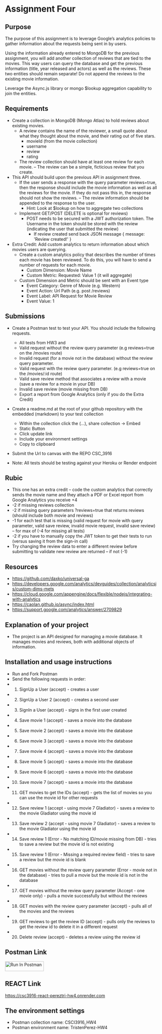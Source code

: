 # Assignment Four
## Purpose
The purpose of this assignment is to leverage Google’s analytics policies to gather information about the requests being sent in by users.

Using the information already entered to MongoDB for the previous assignment, you will add another collection of reviews that are tied to the movies. This way users can query the database and get the previous information (title, year released and actors) as well as the reviews. These two entities should remain separate! Do not append the reviews to the existing movie information.  

Leverage the Async.js library or mongo $lookup aggregation capability to join the entities.


## Requirements
- Create a collection in MongoDB (Mongo Atlas) to hold reviews about existing movies.
    - A review contains the name of the reviewer, a small quote about what they thought about the movie, and their rating out of five stars.
        - movieId (from the movie collection)
        - username
        - review
        - rating
    - The review collection should have at least one review for each movie. – The review can be a simple, ficticious review that you create.
- This API should build upon the previous API in assignment three.
    - If the user sends a response with the query parameter reviews=true, then the response should include the movie information as well as all the reviews for the movie. If they do not pass this in, the response should not show the reviews. – The review information should be appended to the response to the user.
        - Hint: Look at $lookup on how to aggregate two collections
    - Implement GET/POST (DELETE is optional for reviews)
        - POST needs to be secured with a JWT authorization token.  The Username in the token should be stored with the review (indicating the user that submitted the review)
            - If review created send back JSON message { message: 'Review created!' } 
- Extra Credit:  Add custom analytics to return information about which movies users are querying.
    - Create a custom analytics policy that describes the number of times each movie has been reviewed. To do this, you will have to send a number of requests for each movie.
        - Custom Dimension: Movie Name
        - Custom Metric: Requested:  Value 1 (it will aggregate)
    - Custom Dimension and Metric should be sent with an Event type 
        - Event Category: Genre of Movie (e.g. Western)
        - Event Action: Url Path (e.g. post /reviews)
        - Event Label: API Request for Movie Review
        - Event Value: 1 


## Submissions
- Create a Postman test to test your API. You should include the following requests.
    - All tests from HW3 and
    - Valid request without the review query parameter (e.g reviews=true on the /movies route)
    - Invalid request (for a movie not in the database) without the review query parameter. 
    - Valid request with the review query parameter. (e.g reviews=true on the /movies/:id route)
    - Valid save review method that associates a review with a movie (save a review for a movie in your DB)
    - Invalid save review (movie missing from DB)
    - Export a report from Google Analytics (only if you do the Extra Credit)

- Create a readme.md at the root of your github repository with the embedded (markdown) to your test collection
    - Within the collection click the (…), share collection -> Embed
    - Static Button
    - Click update link
    - Include your environment settings
    - Copy to clipboard 
- Submit the Url to canvas with the REPO CSC_3916
- Note: All tests should be testing against your Heroku or Render endpoint

## Rubic
- This one has an extra credit – code the custom analytics that correctly sends the movie name and they attach a PDF or Excel report from Google Analytics you receive +4
- -2 if missing reviews collection
- -2 if missing query parameters ?reviews=true that returns reviews (should include both movie and reviews)
- -1 for each test that is missing (valid request for movie with query parameter, valid save review, invalid movie request, invalid save review) – for max of (-4 for missing all tests)
- -2 if you have to manually copy the JWT token to get their tests to run (versus saving it from the sign-in call)
- Try changing the review data to enter a different review before submitting to validate new review are returned – if not (-1)

## Resources
- https://github.com/daxko/universal-ga
- https://developers.google.com/analytics/devguides/collection/analyticsjs/custom-dims-mets 
- https://cloud.google.com/appengine/docs/flexible/nodejs/integrating-with-analytics
- https://caolan.github.io/async/index.html
- https://support.google.com/analytics/answer/2709829


## Explanation of your project
- The project is an API designed for managing a movie database. It manages movies and reviews, both with additional objects of information. 


## Installation and usage instructions
- Run and Fork Postman
- Send the following requests in order: 
- 1) SignUp a User (accept) - creates a user
- 2) SignUp a User 2 (accept) - creates a second user
- 3) SignIn a User (accept) - signs in the first user created
- 4) Save movie 1 (accept) - saves a movie into the database
- 5) Save movie 2 (accept) - saves a movie into the database
- 6) Save movie 3 (accept) - saves a movie into the database
- 7) Save movie 4 (accept) - saves a movie into the database
- 8) Save movie 5 (accept) - saves a movie into the database
- 9) Save movie 6 (accept) - saves a movie into the database
- 10) Save movie 7 (accept) - saves a movie into the database
- 11) GET movies to get the IDs (accept) - gets the list of movies so you can use the movie id for other requests
- 12) Save review 1 (accept - using movie 7 Gladiator) - saves a review to the movie Gladiator using the movie id
- 13) Save review 2 (accept - using movie 7 Gladiator) - saves a review to the movie Gladiator using the movie id
- 14) Save review 1 (Error - No matching ID/movie missing from DB) - tries to save a review but the movie id is not existing
- 15) Save review 1 (Error -  Missing a required review field) - tries to save a review but the movie id is blank
- 16) GET movies without the review query parameter (Error -  movie not in the database) - tries to pull a movie but the movie id is not in the database 
- 17) GET movies without the review query parameter (Accept - one movie only) - pulls a movie successfully but without the reviews
- 18) GET movies with the review query parameter (accept) - pulls all of the movies and the reviews 
- 19) GET reviews to get the review ID (accept) - pulls only the reviews to get the review id to delete it in a different request
- 20) Delete review (accept) - deletes a review using the review id 


## Postman Link
[<img src="https://run.pstmn.io/button.svg" alt="Run In Postman" style="width: 128px; height: 32px;">](https://app.getpostman.com/run-collection/32601991-50b0cf9f-6059-450e-84fa-368f23053d5a?action=collection%2Ffork&source=rip_markdown&collection-url=entityId%3D32601991-50b0cf9f-6059-450e-84fa-368f23053d5a%26entityType%3Dcollection%26workspaceId%3Df70b2cfd-36ab-4105-adba-720513baa397#?env%5BTristenPerez-HW4%5D=W3sia2V5IjoiSldUIiwidmFsdWUiOiIiLCJlbmFibGVkIjp0cnVlLCJ0eXBlIjoiYW55Iiwic2Vzc2lvblZhbHVlIjoiSldULi4uIiwic2Vzc2lvbkluZGV4IjowfV0=)


## REACT Link
https://csc3916-react-pereztri-hw4.onrender.com


## The environment settings
- Postman collection name: CSCI3916_HW4
- Postman environment name: TristenPerez-HW4